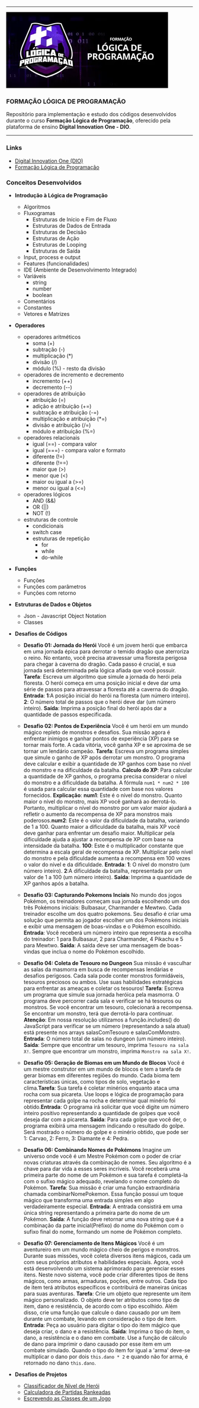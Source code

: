 <hr>

<img src="./assets/logo-formacao-logica-programacao.png">

### FORMAÇÃO LÓGICA DE PROGRAMAÇÃO

Repositório para implementação e estudo dos códigos desenvolvidos durante o curso **Formação Lógica de Programação**, oferecido pela plataforma de ensino **Digital Innovation One - DIO**.
<hr>

### Links

- [Digital Innovation One (DIO)](https://www.dio.me)
- [Formação Lógica de Programação](https://www.dio.me/curso-logica-programacao)

### Conceitos Desenvolvidos

- **Introdução à Lógica de Programação**
    - Algoritmos
    - Fluxogramas
        - Estruturas de Início e Fim de Fluxo
        - Estruturas de Dados de Entrada
        - Estruturas de Decisão
        - Estruturas de Ação
        - Estruturas de Looping
        - Estruturas de Saída
    - Input, process e output
    - Features (funcionalidades)
    - IDE (Ambiente de Desenvolvimento Integrado)
    - Variáveis
        - string
        - number
        - boolean
    - Comentários
    - Constantes
    - Vetores e Matrizes

- **Operadores**
    - operadores aritméticos
        - soma (+)
        - subtração (-)
        - multiplicação (*)
        - divisão (/)
        - módulo (%) - resto da divisão
    - operadores de incremento e decremento
        - incremento (++)
        - decremento (--)
    - operadores de atribuição
        - atribuição (=)
        - adição e atribuição (+=)
        - subtração e atribuição (-=)
        - multiplicação e atribuição (*=)
        - divisão e atribuição (/=)
        - módulo e atribuição (%=)
    - operadores relacionais
        - igual (==) - compara valor
        - igual (===) - compara valor e formato
        - diferente (!=)
        - diferente (!==)
        - maior que (>)
        - menor que (<)
        - maior ou igual a (>=)
        - menor ou igual a (<=)
    - operadores lógicos
        - AND (&&)
        - OR (||)
        - NOT (!)
    - estruturas de controle
        - condicionais
        - switch case
        - estruturas de repetição
            - for
            - while
            - do-while
            
- **Funções**
    - Funções
    - Funções com parâmetros
    - Funções com retorno

- **Estruturas de Dados e Objetos**
    - Json - Javascript Object Notation
    - Classes

- **Desafios de Códigos**
    - **Desafio 01: Jornada do Herói**
    Você é um jovem herói que embarca em uma jornada épica para derrotar o temido dragão que aterroriza o reino. No entanto, você precisa atravessar uma floresta perigosa para chegar à caverna do dragão. Cada passo é crucial, e sua jornada será determinada pela lógica afiada que você possuir. **Tarefa**: Escreva um algoritmo que simule a jornada do herói pela floresta. O herói começa em uma posição inicial e deve dar uma série de passos para atravessar a floresta até a caverna do dragão. **Entrada**: **1**:A posição inicial do herói na floresta (um número inteiro). **2**: O número total de passos que o herói deve dar (um número inteiro). **Saída**: Imprima a posição final do herói após dar a quantidade de passos especificada.

    - **Desafio 02: Pontos de Experiência**
    Você é um herói em um mundo mágico repleto de monstros e desafios. Sua missão agora é enfrentar inimigos e ganhar pontos de experiência (XP) para se tornar mais forte. A cada vitória, você ganha XP e se aproxima de se tornar um lendário campeão. **Tarefa**: Escreva um programa simples que simule o ganho de XP após derrotar um monstro. O programa deve calcular e exibir a quantidade de XP ganhos com base no nível do monstro e na dificuldade da batalha. **Calculo do XP**: Para calcular a quantidade de XP ganhos, o programa precisa considerar o nível do monstro e a dificuldade da batalha. A fórmula `num1 * num2 * 100` é usada para calcular essa quantidade com base nos valores fornecidos. **Explicação**: **num1**: Este é o nível do monstro. Quanto maior o nível do monstro, mais XP você ganhará ao derrotá-lo. Portanto, multiplicar o nível do monstro por um valor maior ajudará a refletir o aumento da recompensa de XP para monstros mais poderosos.**num2**: Este é o valor da dificuldade da batalha, variando de 1 a 100. Quanto maior a dificuldade da batalha, mais XP você deve ganhar para enfrentar um desafio maior. Multiplicar pela dificuldade ajuda a ajustar a recompensa de XP com base na intensidade da batalha. **100**: Este é o multiplicador constante que determina a escala geral de recompensa de XP. Multiplicar pelo nível do monstro e pela dificuldade aumenta a recompensa em 100 vezes o valor do nível e da dificuldade. **Entrada**: **1**: O nível do monstro (um número inteiro). **2**:A dificuldade da batalha, representada por um valor de 1 a 100 (um número inteiro). **Saída**: Imprima a quantidade de XP ganhos após a batalha.

    - **Desafio 03: Capturando Pokemons Inciais**
    No mundo dos jogos Pokémon, os treinadores começam sua jornada escolhendo um dos três Pokémons iniciais: Bulbasaur, Charmander e Mewtwo. Cada treinador escolhe um dos quatro pokemons. Seu desafio é criar uma solução que permita ao jogador escolher um dos Pokémons iniciais e exibir uma mensagem de boas-vindas e o Pokémon escolhido. **Entrada**: Você receberá um número inteiro que representa a escolha do treinador: 1 para Bulbasaur, 2 para Charmander, 4 Pikachu e 5 para Mewtwo. **Saída**: A saída deve ser uma mensagem de boas-vindas que inclua o nome do Pokémon escolhido.

    - **Desafio 04: Coleta de Tesouro no Dungeon**
    Sua missão é vasculhar as salas da masmorra em busca de recompensas lendárias e desafios perigosos. Cada sala pode conter monstros formidáveis, tesouros preciosos ou ambos. Use suas habilidades estratégicas para enfrentar as ameaças e coletar os tesouros! **Tarefa**: Escreva um programa que simule sua jornada heróica pela masmorra. O programa deve percorrer cada sala e verificar se há tesouros ou monstros. Se você encontrar um tesouro, colecionará a recompensa. Se encontrar um monstro, terá que derrotá-lo para continuar. **Atenção**: Em nossa resolução utilizamos a função.includes() do JavaScript para verificar se um número (representando a sala atual) está presente nos arrays salasComTesouro e salasComMonstro. **Entrada**: O número total de salas no dungeon (um número inteiro). **Saída**: Sempre que encontrar um tesouro, imprima `Tesouro na sala X!`. Sempre que encontrar um monstro, imprima `Monstro na sala X!`.

    - **Desafio 05: Geração de Biomas em um Mundo de Blocos**
    Você é um mestre construtor em um mundo de blocos e tem a tarefa de gerar biomas em diferentes regiões do mundo. Cada bioma tem características únicas, como tipos de solo, vegetação e clima.**Tarefa**: Sua tarefa é coletar minérios enquanto ataca uma rocha com sua picareta. Use loops e lógica de programação para representar cada golpe na rocha e determinar qual minério foi obtido.**Entrada**: O programa irá solicitar que você digite um número inteiro positivo representando a quantidade de golpes que você deseja dar com a picareta. **Saída**: Para cada golpe que você der, o programa exibirá uma mensagem indicando o resultado do golpe. Será mostrado o número do golpe e o minério obtido, que pode ser 1: Carvao, 2: Ferro, 3: Diamante e 4: Pedra.

    - **Desafio 06: Combinando Nomes de Pokémons**
    Imagine um universo onde você é um Mestre Pokémon com o poder de criar novas criaturas através da combinação de nomes. Seu algoritmo é a chave para dar vida a esses seres incríveis. Você receberá uma primeira parte do nome de um Pokémon e sua tarefa é completá-la com o sufixo mágico adequado, revelando o nome completo do Pokémon. **Tarefa**: Sua missão é criar uma função extraordinária chamada combinarNomePokemon. Essa função possui um toque mágico que transforma uma entrada simples em algo verdadeiramente especial. **Entrada**: A entrada consistirá em uma única string representando a primeira parte do nome de um Pokémon. **Saída**: A função deve retornar uma nova string que é a combinação da parte inicial(Préfixo) do nome do Pokémon com o sufixo final do nome, formando um nome de Pokémon completo.

    - **Desafio 07: Gerenciamento de Itens Mágicos**
    Você é um aventureiro em um mundo mágico cheio de perigos e monstros. Durante suas missões, você coleta diversos itens mágicos, cada um com seus próprios atributos e habilidades especiais. Agora, você está desenvolvendo um sistema aprimorado para gerenciar esses itens. Neste novo sistema, você pode criar diferentes tipos de itens mágicos, como armas, armaduras, poções, entre outros. Cada tipo de item terá atributos específicos e contribuirá de maneiras únicas para suas aventuras. **Tarefa**: Crie um objeto que represente um item mágico personalizado. O objeto deve ter atributos como tipo de item, dano e resistência, de acordo com o tipo escolhido. Além disso, crie uma função que calcule o dano causado por um item durante um combate, levando em consideração o tipo de item. **Entrada**: Peça ao usuário para digitar o tipo do item mágico que deseja criar, o dano e a resistência. **Saída**: Imprima o tipo do item, o dano, a resistência e o dano em combate. Use a função de cálculo de dano para imprimir o dano causado por esse item em um combate simulado. Quando o tipo do item for igual a 'arma' deve-se multiplicar o dano por dois `this.dano * 2` e quando não for arma, é retornado no dano `this.dano`.

- **Desafios de Projetos**
    - [Classificador de Nível de Herói](https://github.com/astorti/formacao-logica-programacao-DIO/tree/main/desafios/01-classificador-de-nivel-de-heroi)
    - [Calculadora de Partidas Rankeadas](https://github.com/astorti/formacao-logica-programacao-DIO/tree/main/desafios/02-calculadora-de-partidas-rankeadas)
    - [Escrevendo as Classes de um Jogo](https://github.com/astorti/formacao-logica-programacao-DIO/tree/main/desafios/03-escrevendo-as-classes-de-um-jogo)